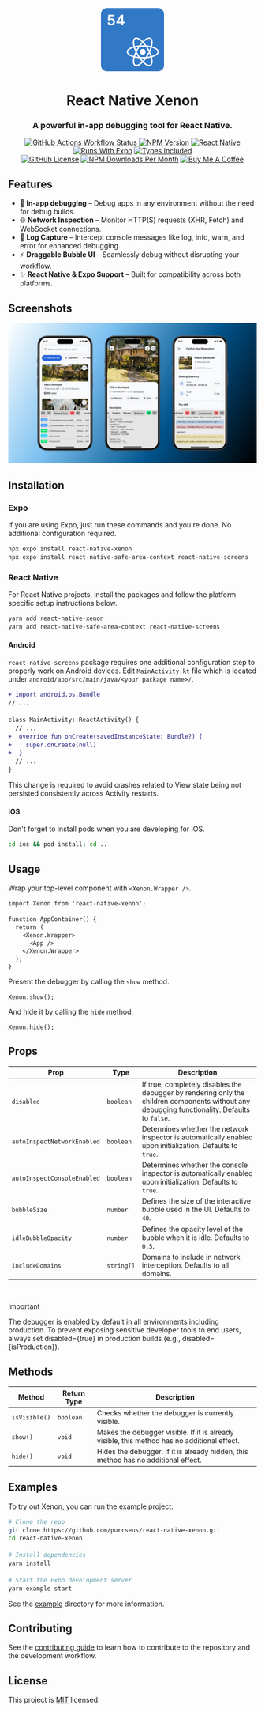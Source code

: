 <div align="center">

<img src="./images/logo.svg" alt="React Native Xenon Logo" width="128px" height="128px" />

# React Native Xenon

### A powerful in-app debugging tool for React Native.

</div>

<div align="center">

[![GitHub Actions Workflow Status][github-actions-status-badge]][github-actions-status-link]
[![NPM Version][npm-version-badge]][npm-version-link]
[![React Native][react-native-badge]][react-native-link]
[![Runs With Expo][expo-badge]][expo-link]
[![Types Included][typescript-badge]][typescript-link]
<br />
[![GitHub License][github-license-badge]][github-license-link]
[![NPM Downloads Per Month][npm-downloads-per-month-badge]][npm-downloads-per-month-link]
[![Buy Me A Coffee][buy-me-a-coffee-badge]][buy-me-a-coffee-link]

</div>

## Features

- :iphone: **In-app debugging** – Debug apps in any environment without the need for debug builds.
- :globe_with_meridians: **Network Inspection** – Monitor HTTP(S) requests (XHR, Fetch) and WebSocket connections.
- :page_with_curl: **Log Capture** – Intercept console messages like log, info, warn, and error for enhanced debugging.
- :zap: **Draggable Bubble UI** – Seamlessly debug without disrupting your workflow.
- :sparkles: **React Native & Expo Support** – Built for compatibility across both platforms.

## Screenshots

![preview](./images/screenshots/preview.png)

## Installation

### Expo

If you are using Expo, just run these commands and you're done. No additional configuration required.

```sh
npx expo install react-native-xenon
npx expo install react-native-safe-area-context react-native-screens
```

### React Native

For React Native projects, install the packages and follow the platform-specific setup instructions below.

```sh
yarn add react-native-xenon
yarn add react-native-safe-area-context react-native-screens
```

#### Android

`react-native-screens` package requires one additional configuration step to properly work on Android devices. Edit `MainActivity.kt` file which is located under `android/app/src/main/java/<your package name>/`.

```diff
+ import android.os.Bundle
// ...

class MainActivity: ReactActivity() {
  // ...
+  override fun onCreate(savedInstanceState: Bundle?) {
+    super.onCreate(null)
+  }
  // ...
}
```

This change is required to avoid crashes related to View state being not persisted consistently across Activity restarts.

#### iOS

Don't forget to install pods when you are developing for iOS.

```sh
cd ios && pod install; cd ..
```

## Usage

Wrap your top-level component with `<Xenon.Wrapper />`.

```tsx
import Xenon from 'react-native-xenon';

function AppContainer() {
  return (
    <Xenon.Wrapper>
      <App />
    </Xenon.Wrapper>
  );
}
```

Present the debugger by calling the `show` method.

```tsx
Xenon.show();
```

And hide it by calling the `hide` method.

```tsx
Xenon.hide();
```

## Props

| **Prop**                    | **Type**   | **Description**                                                                                                                               |
| --------------------------- | ---------- | --------------------------------------------------------------------------------------------------------------------------------------------- |
| `disabled`                  | `boolean`  | If true, completely disables the debugger by rendering only the children components without any debugging functionality. Defaults to `false`. |
| `autoInspectNetworkEnabled` | `boolean`  | Determines whether the network inspector is automatically enabled upon initialization. Defaults to `true`.                                    |
| `autoInspectConsoleEnabled` | `boolean`  | Determines whether the console inspector is automatically enabled upon initialization. Defaults to `true`.                                    |
| `bubbleSize`                | `number`   | Defines the size of the interactive bubble used in the UI. Defaults to `40`.                                                                  |
| `idleBubbleOpacity`         | `number`   | Defines the opacity level of the bubble when it is idle. Defaults to `0.5`.                                                                   |
| `includeDomains`            | `string[]` | Domains to include in network interception. Defaults to all domains.                                                                          |

<br />

> [!IMPORTANT]
> The debugger is enabled by default in all environments including production. To prevent exposing sensitive developer tools to end users, always set disabled={true} in production builds (e.g., disabled={isProduction}).

## Methods

| **Method**    | **Return Type** | **Description**                                                                             |
| ------------- | --------------- | ------------------------------------------------------------------------------------------- |
| `isVisible()` | `boolean`       | Checks whether the debugger is currently visible.                                           |
| `show()`      | `void`          | Makes the debugger visible. If it is already visible, this method has no additional effect. |
| `hide()	`      | `void`          | Hides the debugger. If it is already hidden, this method has no additional effect.          |

## Examples

To try out Xenon, you can run the example project:

```sh
# Clone the repo
git clone https://github.com/purrseus/react-native-xenon.git
cd react-native-xenon

# Install dependencies
yarn install

# Start the Expo development server
yarn example start
```

See the [example](./example) directory for more information.

## Contributing

See the [contributing guide](CONTRIBUTING.md) to learn how to contribute to the repository and the development workflow.

## License

This project is [MIT](./LICENSE) licensed.

<!-- badges -->

[github-actions-status-badge]: https://img.shields.io/github/actions/workflow/status/purrseus/react-native-xenon/ci.yml?style=for-the-badge&logo=github&label=%20&labelColor=1B1B1D
[github-actions-status-link]: ./.github/workflows/ci.yml
[npm-version-badge]: https://img.shields.io/npm/v/react-native-xenon?style=for-the-badge&color=CC3F3E&labelColor=1B1B1D&logo=npm&label=%20&logoColor=CC3F3E
[npm-version-link]: https://www.npmjs.com/package/react-native-xenon
[react-native-badge]: https://img.shields.io/badge/%20React%20Native-67DAFB?style=for-the-badge&logo=react&logoColor=67DAFB&labelColor=1B1B1D
[react-native-link]: https://reactnative.dev
[expo-badge]: https://img.shields.io/badge/Expo-FFFFFF?style=for-the-badge&logo=expo&labelColor=1B1B1D&logoColor=FFFFFF
[expo-link]: https://expo.dev
[typescript-badge]: https://img.shields.io/badge/TypeScript-3077C6?style=for-the-badge&logo=typescript&logoColor=3077C6&labelColor=1B1B1D
[typescript-link]: https://www.typescriptlang.org
[github-license-badge]: https://img.shields.io/badge/License-MIT-44CD11?style=for-the-badge&labelColor=1B1B1D
[github-license-link]: ./LICENSE
[npm-downloads-per-month-badge]: https://img.shields.io/npm/dm/react-native-xenon?style=for-the-badge&labelColor=1B1B1D
[npm-downloads-per-month-link]: https://www.npmjs.com/package/react-native-xenon
[buy-me-a-coffee-badge]: https://img.shields.io/badge/%20-Buy%20me%20a%20coffee-FEDD03?style=for-the-badge&logo=buymeacoffee&labelColor=1B1B1D
[buy-me-a-coffee-link]: https://www.buymeacoffee.com/thiendo261
